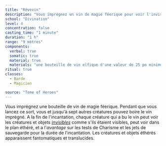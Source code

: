 ```yaml
---
title: "Rêvevin"
description: "Vous imprégnez un vin de magie féerique pour voir l'invisible."
school: "Divination"
level: 4
concentration: false
casting_time: "1 minute"
duration: "1 h"
range: "9 mètres"
components:
  verbal: true
  somatic: true
  material: true
  materials: "une bouteille de vin elfique d'une valeur de 25 po minimum, que le sort consume"
ritual: true
classes:
  - Barde
  - Magicien

source: "Tome of Heroes"
---
```

Vous imprégnez une bouteille de vin de magie féerique. Pendant que vous lancez ce sort, vous et jusqu'à sept autres créatures pouvez boire le vin imprégné. A la fin de l'incantation, chaque créature qui a bu le vin peut voir les créatures et objets [_invisibles_](/gerer-la-sante-du-personnage/#invisible) comme s'ils étaient visibles, peut voir dans le plan éthéré, et a l'_avantage_ sur les tests de Charisme et les jets de sauvegarde pour la durée de l'incantation. Les créatures et objets éthérés apparaissent fantomatiques et translucides.
